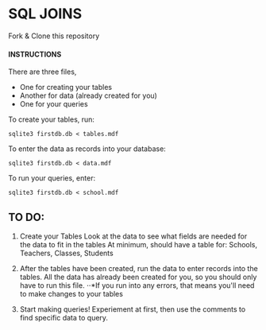 # SQL JOINS
Fork & Clone this repository

#### INSTRUCTIONS

There are three files,
 * One for creating your tables
 * Another for data (already created for you)
 * One for your queries


To create your tables, run:

	sqlite3 firstdb.db < tables.mdf

To enter the data as records into your database:

    sqlite3 firstdb.db < data.mdf

To run your queries, enter:

	sqlite3 firstdb.db < school.mdf




## TO DO:

1. Create your Tables
Look at the data to see what fields are needed for the data to fit in the tables At minimum, should have a table for: Schools, Teachers, Classes, Students

2. After the tables have been created, run the data to enter records into the tables.  All the data has already been created for you, so you should only have to run this file. 
⋅⋅*If you run into any errors, that means you'll need to make changes to your tables

3. Start making queries! Experiement at first, then use the comments to find specific data to query. 
